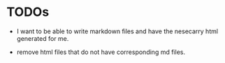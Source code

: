 # TODOs

- I want to be able to write markdown files and have the nesecarry html generated for me.

* remove html files that do not have corresponding md files.
